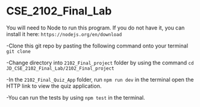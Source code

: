 # CSE_2102_Final_Lab
You will need to Node to run this program. If you do not have it, you can install it here:
`https://nodejs.org/en/download`

-Clone this git repo by pasting the following command onto your terminal `git clone `

-Change directory into `2102_Final_project` folder by using the command `cd JD_CSE_2102_Final_Lab/2102_Final_project`

-In the `2102_Final_Quiz_App` folder, run `npm run dev` in the terminal open the HTTP link to view the quiz application.

-You can run the tests by using `npm test` in the terminal.
